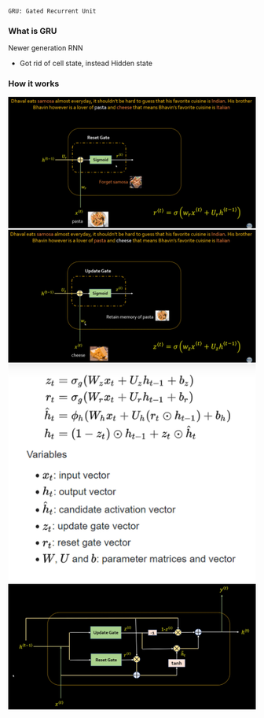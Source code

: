`GRU: Gated Recurrent Unit`

### What is GRU

Newer generation RNN

- Got rid of cell state, instead Hidden state



### How it works

![](../../Attachments/gru-20230929.png)
![](../../Attachments/gru-20230929-1.png)
![](../../Attachments/gru-20230929-2.png)
![](../../Attachments/gru-20230929-3.png)
